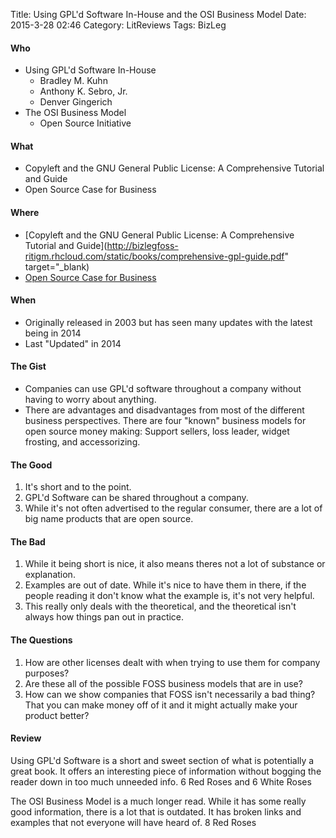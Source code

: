 Title: Using GPL'd Software In-House and the OSI Business Model
Date: 2015-3-28 02:46
Category: LitReviews
Tags: BizLeg

#### Who
- Using GPL'd Software In-House
	- Bradley M. Kuhn
	- Anthony K. Sebro, Jr.
	- Denver Gingerich
- The OSI Business Model
	- Open Source Initiative

#### What
- Copyleft and the GNU General Public License: A Comprehensive Tutorial and Guide
- Open Source Case for Business

#### Where
- [Copyleft and the GNU General Public License: A Comprehensive Tutorial and Guide](http://bizlegfoss-ritigm.rhcloud.com/static/books/comprehensive-gpl-guide.pdf" target="_blank)
- [Open Source Case for Business](http://opensource.org/advocacy/case_for_business.php)

#### When
- Originally released in 2003 but has seen many updates with the latest being in 2014
- Last "Updated" in 2014

#### The Gist
- Companies can use GPL'd software throughout a company without having to worry about anything.
- There are advantages and disadvantages from most of the different business perspectives. There are four "known" business models for open source money making: Support sellers, loss leader, widget frosting, and accessorizing. 

#### The Good
1. It's short and to the point.
2. GPL'd Software can be shared throughout a company.
3. While it's not often advertised to the regular consumer, there are a lot of big name products that are open source.

#### The Bad
1. While it being short is nice, it also means theres not a lot of substance or explanation.
2. Examples are out of date. While it's nice to have them in there, if the people reading it don't know what the example is, it's not very helpful.
3. This really only deals with the theoretical, and the theoretical isn't always how things pan out in practice.

#### The Questions
1. How are other licenses dealt with when trying to use them for company purposes?
2. Are these all of the possible FOSS business models that are in use? 
3. How can we show companies that FOSS isn't necessarily a bad thing? That you can make money off of it and it might actually make your product better?

#### Review
Using GPL'd Software is a short and sweet section of what is potentially a great book. It offers an interesting piece of information without bogging the reader down in too much unneeded info.
6 Red Roses and 6 White Roses

The OSI Business Model is a much longer read. While it has some really good information, there is a lot that is outdated. It has broken links and examples that not everyone will have heard of.
8 Red Roses